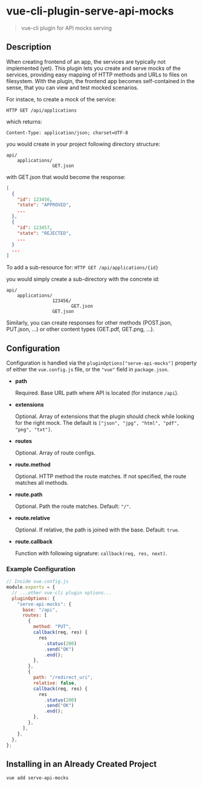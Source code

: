 # vue-cli-plugin-serve-api-mocks

> vue-cli plugin for API mocks serving

## Description

When creating frontend of an app, the services are typically not implemented (yet). This plugin lets you create and serve mocks of the services, providing easy mapping of HTTP methods and URLs to files on filesystem. With the plugin, the frontend app becomes self-contained in the sense, that you can view and test mocked scenarios.

For instace, to create a mock of the service:

`HTTP GET /api/applications`

which returns:
```HTTP 200
Content-Type: application/json; charset=UTF-8
```

you would create in your project following directory structure:
```
api/
    applications/
                 GET.json
```
with GET.json that would become the response:
```json
[
  {
    "id": 123456,
    "state": "APPROVED",
    ...
  },
  {
    "id": 123457,
    "state": "REJECTED",
    ...
  }
  ...
]
```
To add a sub-resource for:
`HTTP GET /api/applications/{id}`

you would simply create a sub-directory with the concrete id:
```
api/
    applications/
                 123456/
                        GET.json
                 GET.json
```
Similarly, you can create responses for other methods (POST.json, PUT.json, ...) or other content types (GET.pdf, GET.png, ...).

## Configuration

Configuration is handled via the `pluginOptions["serve-api-mocks"]` property of either the `vue.config.js`
file, or the `"vue"` field in `package.json`.

- **path**

  Required. Base URL path where API is located (for instance `/api`).

- **extensions**

  Optional. Array of extensions that the plugin should check while looking for the right mock. The default is `["json", "jpg", "html", "pdf", "png", "txt"]`.

- **routes**

  Optional. Array of route configs.

- **route.method**

  Optional. HTTP method the route matches. If not specified, the route matches all methods.

- **route.path**

  Optional. Path the route matches. Default: `"/"`.

- **route.relative**

  Optional. If relative, the path is joined with the base. Default: `true`.

- **route.callback**

  Function with following signature: `callback(req, res, next)`.

### Example Configuration

```js
// Inside vue.config.js
module.exports = {
  // ...other vue-cli plugin options...
  pluginOptions: {
    "serve-api-mocks": {
      base: "/api",
      routes: [
        {
          method: "PUT",
          callback(req, res) {
            res
              .status(200)
              .send("OK")
              .end();
          },
        },
        {
          path: "/redirect_uri",
          relative: false,
          callback(req, res) {
            res
              .status(200)
              .send("OK")
              .end();
          },
        },
      ],
    },
  },
};
```

## Installing in an Already Created Project

```sh
vue add serve-api-mocks
```
